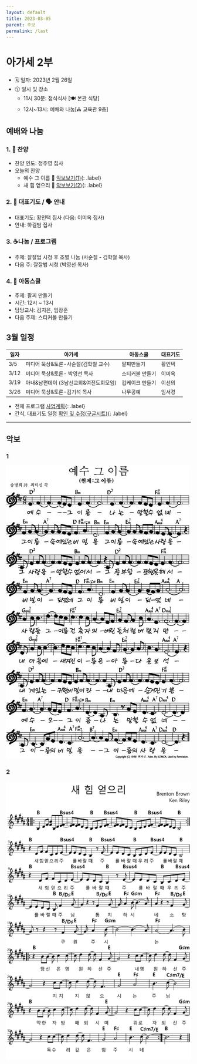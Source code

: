```yaml
---
layout: default
title: 2023-03-05
parent: 주보
permalink: /last
---
```


# 아가세 2부
- 🗓️ 일자: 2023년 2월 26일
- 🕦 일시 및 장소
  -  11시 30분: 점식식사 [🍽️ 본관 식당]
  -  12시~13시: 예배와 나눔[⛪ 교육관 9층]

## 예배와 나눔

### 1. 🎤 찬양
- 찬양 인도: 정주영 집사
- 오늘의 찬양
  - 예수 그 이름 🎵 [악보보기(1)](#1){: .label}
  - 새 힘 얻으리 🎵 [악보보기(2)](#2){: .label}
<!-- - 찬양 영상: 📺 [유튜브(새창)](https://www.youtube.com/playlist?list=PLb8xb_lIoJ_HK2A0LogV1LJuPCdc6u5QD){: .label} -->

### 2. 🙏 대표기도 / 🗣️ 안내
- 대표기도: 황인택 집사 (다음: 이미옥 집사)
- 안내: 하걸범 집사

### 3. ☕나눔 / 프로그램
- 주제: 잘잘법 시청 후 조별 나눔 (사순절 - 김학철 목사)
- 다음 주: 잘잘법 시청 (박영선 목사)

### 4. 🏫 아동스쿨
- 주제: 팔찌 만들기
- 시간: 12시 ~ 13시
- 담당교사: 김지은, 임장훈
- 다음 주제: 스티커볼 만들기

## 3월 일정
| 일자 | 아가세 | 아동스쿨| 대표기도|
|----|----|----|----|
| 3/5 | 미디어 묵상&토론-사순절(김학철 교수) | 팔찌만들기 | 황인택 |
| 3/12 | 미디어 묵상&토론- 박영선 목사| 스티커볼 만들기| 이미옥 |
| 3/19 | 아내&남편데이 (3남선교회&여전도회모임)| 컵케이크 만들기| 이선의 |
| 3/26 | 미디어 묵상&토론-김기석 목사| 나무공예| 임서경 |

- 전체 프로그램 [사업계획](schedule){: .label}
- 간식, 대표기도 일정 [확인 및 수정(구글시트)](https://docs.google.com/spreadsheets/d/1lbI19_aBxfNdhaPLaUOwoYV0HYdjHeSiXNjnpaHt0dw/edit?usp=sharing){: .label}

---

## 악보

### 1
![](attachments/2023-03-05_1.jpeg)

### 2
![](attachments/2023-03-05_2.png)

